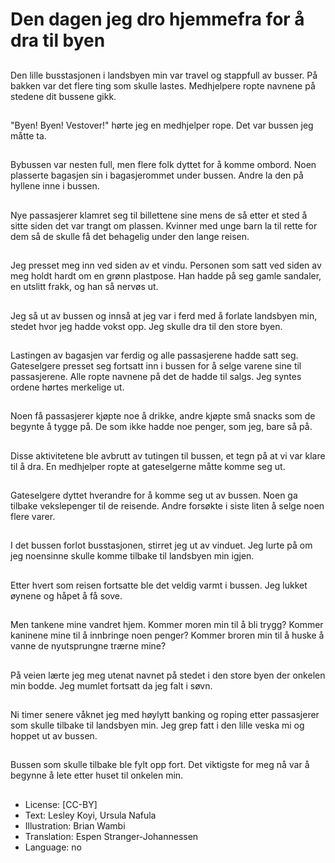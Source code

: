 # Den dagen jeg dro hjemmefra for å dra til byen

##
Den lille busstasjonen i landsbyen min var travel og stappfull av busser. På bakken var det flere ting som skulle lastes. Medhjelpere ropte navnene på stedene dit bussene gikk.

##
"Byen! Byen! Vestover!" hørte jeg en medhjelper rope. Det var bussen jeg måtte ta.

##
Bybussen var nesten full, men flere folk dyttet for å komme ombord. Noen plasserte bagasjen sin i bagasjerommet under bussen. Andre la den på hyllene inne i bussen.

##
Nye passasjerer klamret seg til billettene sine mens de så etter et sted å sitte siden det var trangt om plassen. Kvinner med unge barn la til rette for dem så de skulle få det behagelig under den lange reisen.

##
Jeg presset meg inn ved siden av et vindu. Personen som satt ved siden av meg holdt hardt om en grønn plastpose. Han hadde på seg gamle sandaler, en utslitt frakk, og han så nervøs ut.

##
Jeg så ut av bussen og innså at jeg var i ferd med å forlate landsbyen min, stedet hvor jeg hadde vokst opp. Jeg skulle dra til den store byen.

##
Lastingen av bagasjen var ferdig og alle passasjerene hadde satt seg. Gateselgere presset seg fortsatt inn i bussen for å selge varene sine til passasjerene. Alle ropte navnene på det de hadde til salgs. Jeg syntes ordene hørtes merkelige ut.

##
Noen få passasjerer kjøpte noe å drikke, andre kjøpte små snacks som de begynte å tygge på. De som ikke hadde noe penger, som jeg, bare så på.

##
Disse aktivitetene ble avbrutt av tutingen til bussen, et tegn på at vi var klare til å dra. En medhjelper ropte at gateselgerne måtte komme seg ut.

##
Gateselgere dyttet hverandre for å komme seg ut av bussen. Noen ga tilbake vekslepenger til de reisende. Andre forsøkte i siste liten å selge noen flere varer.

##
I det bussen forlot busstasjonen, stirret jeg ut av vinduet. Jeg lurte på om jeg noensinne skulle komme tilbake til landsbyen min igjen.

##
Etter hvert som reisen fortsatte ble det veldig varmt i bussen. Jeg lukket øynene og håpet å få sove.

##
Men tankene mine vandret hjem. Kommer moren min til å bli trygg? Kommer kaninene mine til å innbringe noen penger? Kommer broren min til å huske å vanne de nyutsprungne trærne mine?

##
På veien lærte jeg meg utenat navnet på stedet i den store byen der onkelen min bodde. Jeg mumlet fortsatt da jeg falt i søvn.

##
Ni timer senere våknet jeg med høylytt banking og roping etter passasjerer som skulle tilbake til landsbyen min. Jeg grep fatt i den lille veska mi og hoppet ut av bussen.

##
Bussen som skulle tilbake ble fylt opp fort. Det viktigste for meg nå var å begynne å lete etter huset til onkelen min.

##
* License: [CC-BY]
* Text: Lesley Koyi, Ursula Nafula
* Illustration: Brian Wambi
* Translation: Espen Stranger-Johannessen
* Language: no

